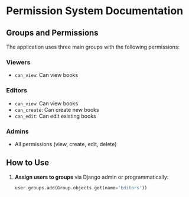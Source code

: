 # Permission System Documentation

## Groups and Permissions

The application uses three main groups with the following permissions:

### Viewers
- `can_view`: Can view books

### Editors
- `can_view`: Can view books
- `can_create`: Can create new books
- `can_edit`: Can edit existing books

### Admins
- All permissions (view, create, edit, delete)

## How to Use

1. **Assign users to groups** via Django admin or programmatically:
   ```python
   user.groups.add(Group.objects.get(name='Editors'))